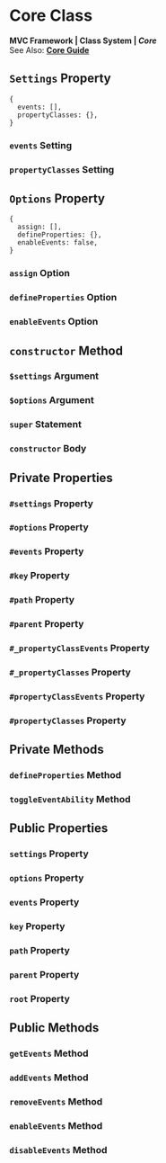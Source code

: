 # Core Class
**MVC Framework \| Class System \| *Core***  
See Also: [**Core Guide**](../../Guide/Core/index.md)  

## `Settings` Property
```
{
  events: [],
  propertyClasses: {},
}
```
### `events` Setting
### `propertyClasses` Setting

## `Options` Property
```
{
  assign: [],
  defineProperties: {},
  enableEvents: false,
}
```
### `assign` Option
### `defineProperties` Option
### `enableEvents` Option

## `constructor` Method
### `$settings` Argument
### `$options` Argument
### `super` Statement
### `constructor` Body

## Private Properties
### `#settings` Property
### `#options` Property
### `#events` Property
### `#key` Property
### `#path` Property
### `#parent` Property
### `#_propertyClassEvents` Property
### `#_propertyClasses` Property
### `#propertyClassEvents` Property
### `#propertyClasses` Property

## Private Methods
### `defineProperties` Method
### `toggleEventAbility` Method

## Public Properties
### `settings` Property
### `options` Property
### `events` Property
### `key` Property
### `path` Property
### `parent` Property
### `root` Property

## Public Methods
### `getEvents` Method
### `addEvents` Method
### `removeEvents` Method
### `enableEvents` Method
### `disableEvents` Method
